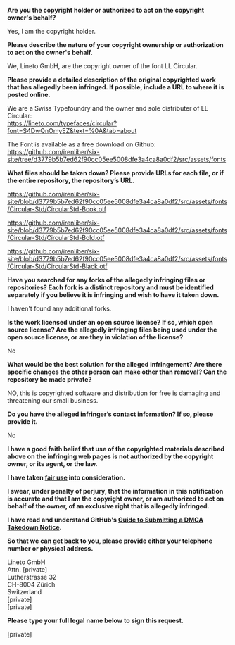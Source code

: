 **Are you the copyright holder or authorized to act on the copyright owner's behalf?**

Yes, I am the copyright holder.

**Please describe the nature of your copyright ownership or authorization to act on the owner's behalf.**

We, Lineto GmbH, are the copyright owner of the font LL Circular.

**Please provide a detailed description of the original copyrighted work that has allegedly been infringed. If possible, include a URL to where it is posted online.**

We are a Swiss Typefoundry and the owner and sole distributer of LL Circular:  
https://lineto.com/typefaces/circular?font=S4DwQnOmyEZ&text=%0A&tab=about

The Font is available as a free download on Github: https://github.com/irenliber/six-site/tree/d3779b5b7ed62f90cc05ee5008dfe3a4ca8a0df2/src/assets/fonts

**What files should be taken down? Please provide URLs for each file, or if the entire repository, the repository’s URL.**

https://github.com/irenliber/six-site/blob/d3779b5b7ed62f90cc05ee5008dfe3a4ca8a0df2/src/assets/fonts/Circular-Std/CircularStd-Book.otf

https://github.com/irenliber/six-site/blob/d3779b5b7ed62f90cc05ee5008dfe3a4ca8a0df2/src/assets/fonts/Circular-Std/CircularStd-Bold.otf

https://github.com/irenliber/six-site/blob/d3779b5b7ed62f90cc05ee5008dfe3a4ca8a0df2/src/assets/fonts/Circular-Std/CircularStd-Black.otf

**Have you searched for any forks of the allegedly infringing files or repositories? Each fork is a distinct repository and must be identified separately if you believe it is infringing and wish to have it taken down.**

I haven't found any additional forks.

**Is the work licensed under an open source license? If so, which open source license? Are the allegedly infringing files being used under the open source license, or are they in violation of the license?**

No

**What would be the best solution for the alleged infringement? Are there specific changes the other person can make other than removal? Can the repository be made private?**

NO, this is copyrighted software and distribution for free is damaging and threatening our small business.

**Do you have the alleged infringer’s contact information? If so, please provide it.**

No

**I have a good faith belief that use of the copyrighted materials described above on the infringing web pages is not authorized by the copyright owner, or its agent, or the law.**

**I have taken <a href="https://www.lumendatabase.org/topics/22">fair use</a> into consideration.**

**I swear, under penalty of perjury, that the information in this notification is accurate and that I am the copyright owner, or am authorized to act on behalf of the owner, of an exclusive right that is allegedly infringed.**

**I have read and understand GitHub's <a href="https://help.github.com/articles/guide-to-submitting-a-dmca-takedown-notice/">Guide to Submitting a DMCA Takedown Notice</a>.**

**So that we can get back to you, please provide either your telephone number or physical address.**

Lineto GmbH  
Attn. [private]  
Lutherstrasse 32  
CH-8004 Zürich  
Switzerland  
[private]  
[private]

**Please type your full legal name below to sign this request.**

[private]
